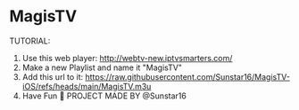 # MagisTV
TUTORIAL:
1. Use this web player: http://webtv-new.iptvsmarters.com/
2. Make a new Playlist and name it "MagisTV"
3. Add this url to it: https://raw.githubusercontent.com/Sunstar16/MagisTV-iOS/refs/heads/main/MagisTV.m3u
4. Have Fun 🍿
PROJECT MADE BY @Sunstar16
